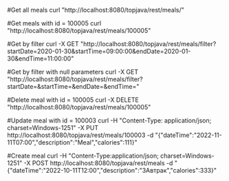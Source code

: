 #Get all meals
curl "http://localhost:8080/topjava/rest/meals/" 

#Get meals with id = 100005
curl "http://localhost:8080/topjava/rest/meals/100005" 

#Get by filter
curl -X GET "http://localhost:8080/topjava/rest/meals/filter?startDate=2020-01-30&startTime=09:00:00&endDate=2020-01-30&endTime=11:00:00"

#Get by filter with null parameters
curl -X GET "http://localhost:8080/topjava/rest/meals/filter?startDate=&startTime=&endDate=&endTime="

#Delete meal with id = 100005
curl -X DELETE "http://localhost:8080/topjava/rest/meals/100005" 

#Update meal with id = 100003
curl -H "Content-Type: application/json; charset=Windows-1251" -X PUT http://localhost:8080/topjava/rest/meals/100003 -d "{\"dateTime\":\"2022-11-11T07:00\",\"description\":\"Meal\",\"calories\":111}"    

#Create meal
curl -H "Content-Type:application/json; charset=Windows-1251" -X POST http://localhost:8080/topjava/rest/meals -d "{\"dateTime\":\"2022-10-11T12:00\",\"description\":\"ЗАвтрак\",\"calories\":333}" 